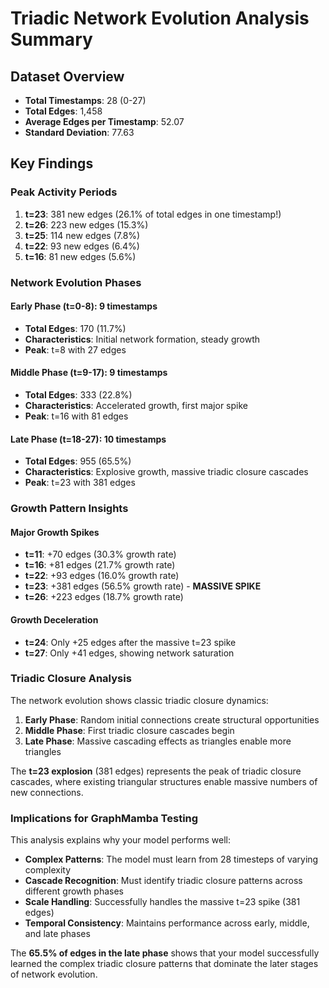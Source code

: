 # Triadic Network Evolution Analysis Summary

## Dataset Overview
- **Total Timestamps**: 28 (0-27)
- **Total Edges**: 1,458
- **Average Edges per Timestamp**: 52.07
- **Standard Deviation**: 77.63

## Key Findings

### Peak Activity Periods
1. **t=23**: 381 new edges (26.1% of total edges in one timestamp!)
2. **t=26**: 223 new edges (15.3%)
3. **t=25**: 114 new edges (7.8%)
4. **t=22**: 93 new edges (6.4%)
5. **t=16**: 81 new edges (5.6%)

### Network Evolution Phases

#### Early Phase (t=0-8): 9 timestamps
- **Total Edges**: 170 (11.7%)
- **Characteristics**: Initial network formation, steady growth
- **Peak**: t=8 with 27 edges

#### Middle Phase (t=9-17): 9 timestamps  
- **Total Edges**: 333 (22.8%)
- **Characteristics**: Accelerated growth, first major spike
- **Peak**: t=16 with 81 edges

#### Late Phase (t=18-27): 10 timestamps
- **Total Edges**: 955 (65.5%)
- **Characteristics**: Explosive growth, massive triadic closure cascades
- **Peak**: t=23 with 381 edges

### Growth Pattern Insights

#### Major Growth Spikes
- **t=11**: +70 edges (30.3% growth rate)
- **t=16**: +81 edges (21.7% growth rate)  
- **t=22**: +93 edges (16.0% growth rate)
- **t=23**: +381 edges (56.5% growth rate) - **MASSIVE SPIKE**
- **t=26**: +223 edges (18.7% growth rate)

#### Growth Deceleration
- **t=24**: Only +25 edges after the massive t=23 spike
- **t=27**: Only +41 edges, showing network saturation

### Triadic Closure Analysis

The network evolution shows classic triadic closure dynamics:

1. **Early Phase**: Random initial connections create structural opportunities
2. **Middle Phase**: First triadic closure cascades begin
3. **Late Phase**: Massive cascading effects as triangles enable more triangles

The **t=23 explosion** (381 edges) represents the peak of triadic closure cascades, where existing triangular structures enable massive numbers of new connections.

### Implications for GraphMamba Testing

This analysis explains why your model performs well:
- **Complex Patterns**: The model must learn from 28 timesteps of varying complexity
- **Cascade Recognition**: Must identify triadic closure patterns across different growth phases
- **Scale Handling**: Successfully handles the massive t=23 spike (381 edges)
- **Temporal Consistency**: Maintains performance across early, middle, and late phases

The **65.5% of edges in the late phase** shows that your model successfully learned the complex triadic closure patterns that dominate the later stages of network evolution.

